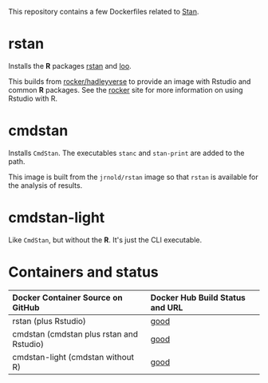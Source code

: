 This repository contains a few Dockerfiles related to [Stan](http://mc-stan.org/).

# rstan

Installs the **R** packages [rstan](http://mc-stan.org/rstan.html) and [loo](https://github.com/jgabry/loo).

This builds from [rocker/hadleyverse](https://registry.hub.docker.com/u/rocker/hadleyverse/) to provide an image with Rstudio and common **R** packages.
See the [rocker](https://github.com/rocker-org/rocker) site for more information on using Rstudio with R.

# cmdstan

Installs `CmdStan`. The executables `stanc` and `stan-print` are added to the path.

This image is built from the `jrnold/rstan` image so that `rstan` is available for the analysis of results.

# cmdstan-light

Like `CmdStan`, but without the **R**. It's just the CLI executable.


# Containers and status

| Docker Container Source on GitHub             | Docker Hub Build Status and URL
| :---------------------------------------      | :-----------------------------------------
| rstan (plus Rstudio)           | [good](https://registry.hub.docker.com/u/jrnold/rstan/)
| cmdstan (cmdstan plus rstan and Rstudio)          | [good](https://registry.hub.docker.com/u/jrnold/cmdstan/)
| cmdstan-light (cmdstan without R)            | [good](https://registry.hub.docker.com/u/jrnold/cmdstan-light)

